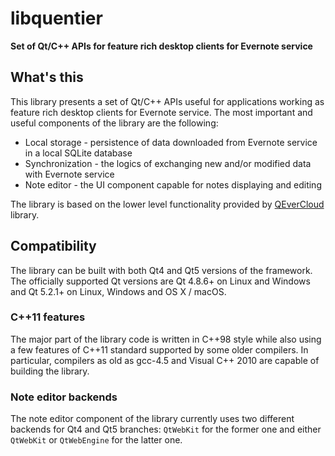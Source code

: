 libquentier
===========

**Set of Qt/C++ APIs for feature rich desktop clients for Evernote service**

## What's this

This library presents a set of Qt/C++ APIs useful for applications working as feature rich desktop clients for Evernote service.
The most important and useful components of the library are the following:
* Local storage - persistence of data downloaded from Evernote service in a local SQLite database
* Synchronization - the logics of exchanging new and/or modified data with Evernote service
* Note editor - the UI component capable for notes displaying and editing

The library is based on the lower level functionality provided by [QEverCloud](https://github.com/d1vanov/QEverCloud) library.

## Compatibility

The library can be built with both Qt4 and Qt5 versions of the framework. The officially supported Qt versions are Qt 4.8.6+ on Linux and Windows
and Qt 5.2.1+ on Linux, Windows and OS X / macOS.

### C++11 features

The major part of the library code is written in C++98 style while also using a few features of C++11 standard supported by some older compilers. In particular, compilers as old as gcc-4.5 and Visual C++ 2010 are capable of building the library.

### Note editor backends

The note editor component of the library currently uses two different backends for Qt4 and Qt5 branches: `QtWebKit` for the former one and either `QtWebKit` or `QtWebEngine` for the latter one.
